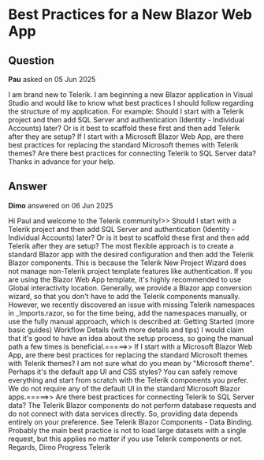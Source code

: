 # Best Practices for a New Blazor Web App

## Question

**Pau** asked on 05 Jun 2025

I am brand new to Telerik. I am beginning a new Blazor application in Visual Studio and would like to know what best practices I should follow regarding the structure of my application. For example: Should I start with a Telerik project and then add SQL Server and authentication (Identity - Individual Accounts) later? Or is it best to scaffold these first and then add Telerik after they are setup? If I start with a Microsoft Blazor Web App, are there best practices for replacing the standard Microsoft themes with Telerik themes? Are there best practices for connecting Telerik to SQL Server data? Thanks in advance for your help.

## Answer

**Dimo** answered on 06 Jun 2025

Hi Paul and welcome to the Telerik community!>> Should I start with a Telerik project and then add SQL Server and authentication (Identity - Individual Accounts) later? Or is it best to scaffold these first and then add Telerik after they are setup? The most flexible approach is to create a standard Blazor app with the desired configuration and then add the Telerik Blazor components. This is because the Telerik New Project Wizard does not manage non-Telerik project template features like authentication. If you are using the Blazor Web App template, it's highly recommended to use Global interactivity location. Generally, we provide a Blazor app conversion wizard, so that you don't have to add the Telerik components manually. However, we recently discovered an issue with missing Telerik namespaces in _Imports.razor, so for the time being, add the namespaces manually, or use the fully manual approach, which is described at: Getting Started (more basic guides) Workflow Details (with more details and tips) I would claim that it's good to have an idea about the setup process, so going the manual path a few times is beneficial.=====>> If I start with a Microsoft Blazor Web App, are there best practices for replacing the standard Microsoft themes with Telerik themes? I am not sure what do you mean by "Microsoft theme". Perhaps it's the default app UI and CSS styles? You can safely remove everything and start from scratch with the Telerik components you prefer. We do not require any of the default UI in the standard Microsoft Blazor apps.=====>> Are there best practices for connecting Telerik to SQL Server data? The Telerik Blazor components do not perform database requests and do not connect with data services directly. So, providing data depends entirely on your preference. See Telerik Blazor Components - Data Binding. Probably the main best practice is not to load large datasets with a single request, but this applies no matter if you use Telerik components or not. Regards, Dimo Progress Telerik
